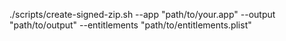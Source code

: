 ./scripts/create-signed-zip.sh --app "path/to/your.app" --output "path/to/output" --entitlements "path/to/entitlements.plist"